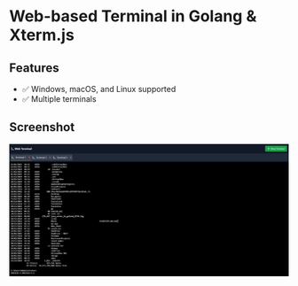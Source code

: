 # Web-based Terminal in Golang & Xterm.js

## Features
- ✅ Windows, macOS, and Linux supported
- ✅ Multiple terminals

## Screenshot
![Web Terminal](https://github.com/mahbubmaruf178/go-web-based-terminal/blob/main/public/localhost_8080_.png?raw=true)


